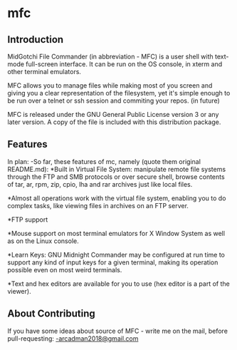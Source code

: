 # mfc
Introduction
------------

MidGotchi File Commander (in abbreviation - MFC) is a user shell with
text-mode full-screen interface.  It can be run on the OS console,
in xterm and other terminal emulators.

MFC allows you to manage files while making most of
you screen and giving you a clear representation of the filesystem, yet
it's simple enough to be run over a telnet or ssh session and commiting your repos. (in future)

MFC is released under the GNU General Public
License version 3 or any later version.  A copy of the file is
included with this distribution package.


Features
------------
In plan:
-So far, these features of mc, namely (quote them original README.md):
*Built in Virtual File System: manipulate remote file systems
 through the FTP and SMB protocols or over secure shell, browse
 contents of tar, ar, rpm, zip, cpio, lha and rar archives just
 like local files.
                 
 *Almost all operations work with the virtual file system,
 enabling you to do complex tasks, like viewing files in
 archives on an FTP server.
 
 *FTP support
          
 *Mouse support on most terminal emulators for X Window System
 as well as on the Linux console.
          
*Learn Keys: GNU Midnight Commander may be configured at run
 time to support any kind of input keys for a given terminal,
 making its operation possible even on most weird terminals.

*Text and hex editors are available for you to use (hex editor
is a part of the viewer).


About Contributing
-------------------

If you have some ideas about source of MFC - write me on the mail, before pull-requesting:
-arcadman2018@gmail.com
